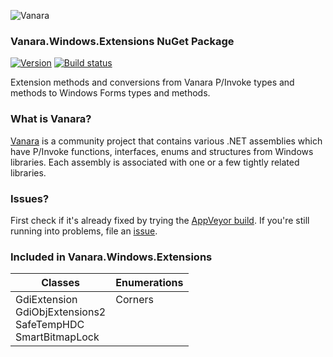 ﻿![Vanara](https://github.com/dahall/Vanara/raw/master/docs/icons/VanaraHeading.png)
### Vanara.Windows.Extensions NuGet Package
[![Version](https://img.shields.io/nuget/v/Vanara.Windows.Extensions?label=NuGet&style=flat-square)](https://github.com/dahall/Vanara/releases)
[![Build status](https://img.shields.io/appveyor/build/dahall/vanara?label=AppVeyor%20build&style=flat-square)](https://ci.appveyor.com/project/dahall/vanara)

Extension methods and conversions from Vanara P/Invoke types and methods to Windows Forms types and methods.

### What is Vanara?

[Vanara](https://github.com/dahall/Vanara) is a community project that contains various .NET assemblies which have P/Invoke functions, interfaces, enums and structures from Windows libraries. Each assembly is associated with one or a few tightly related libraries.

### Issues?

First check if it's already fixed by trying the [AppVeyor build](https://ci.appveyor.com/nuget/vanara-prerelease).
If you're still running into problems, file an [issue](https://github.com/dahall/Vanara/issues).

### Included in Vanara.Windows.Extensions

Classes | Enumerations
--- | ---
GdiExtension<br>GdiObjExtensions2<br>SafeTempHDC<br>SmartBitmapLock<br> | Corners<br><br><br><br>
